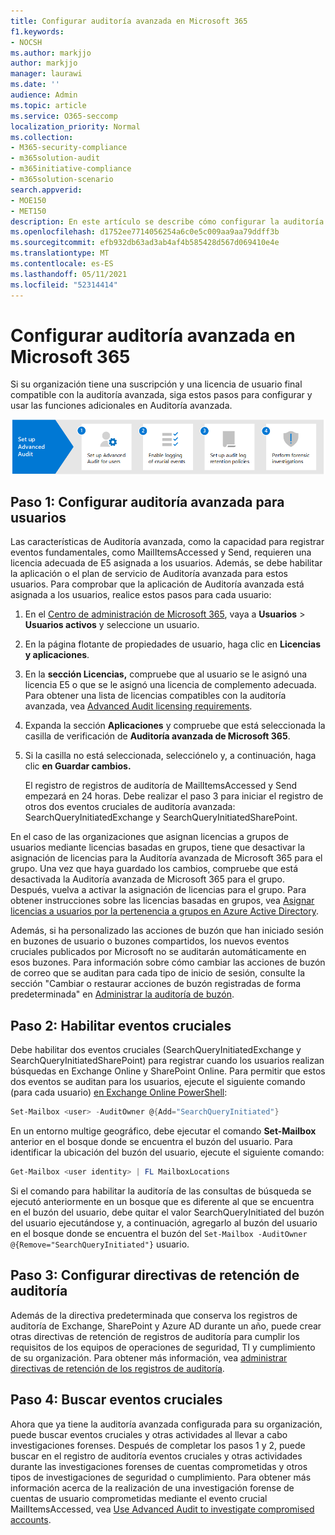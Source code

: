 ```yaml
---
title: Configurar auditoría avanzada en Microsoft 365
f1.keywords:
- NOCSH
ms.author: markjjo
author: markjjo
manager: laurawi
ms.date: ''
audience: Admin
ms.topic: article
ms.service: O365-seccomp
localization_priority: Normal
ms.collection:
- M365-security-compliance
- m365solution-audit
- m365initiative-compliance
- m365solution-scenario
search.appverid:
- MOE150
- MET150
description: En este artículo se describe cómo configurar la auditoría avanzada para que pueda realizar investigaciones forenses cuando las cuentas de usuario estén en peligro o investigar otros incidentes relacionados con la seguridad.
ms.openlocfilehash: d1752ee7714056254a6c0e5c009aa9aa79ddff3b
ms.sourcegitcommit: efb932db63ad3ab4af4b585428d567d069410e4e
ms.translationtype: MT
ms.contentlocale: es-ES
ms.lasthandoff: 05/11/2021
ms.locfileid: "52314414"
---
```

# <a name="set-up-advanced-audit-in-microsoft-365"></a>Configurar auditoría avanzada en Microsoft 365

Si su organización tiene una suscripción y una licencia de usuario final compatible con la auditoría avanzada, siga estos pasos para configurar y usar las funciones adicionales en Auditoría avanzada.

![Flujo de trabajo para configurar la auditoría avanzada](../media/AdvancedAuditWorkflow.png)

## <a name="step1-set-up-advanced-audit-for-users"></a>Paso 1: Configurar auditoría avanzada para usuarios

Las características de Auditoría avanzada, como la capacidad para registrar eventos fundamentales, como MailItemsAccessed y Send, requieren una licencia adecuada de E5 asignada a los usuarios. Además, se debe habilitar la aplicación o el plan de servicio de Auditoría avanzada para estos usuarios. Para comprobar que la aplicación de Auditoría avanzada está asignada a los usuarios, realice estos pasos para cada usuario:

1. En el [Centro de administración de Microsoft 365](https://admin.microsoft.com/Adminportal), vaya a **Usuarios** > **Usuarios activos** y seleccione un usuario.

2. En la página flotante de propiedades de usuario, haga clic en **Licencias y aplicaciones**.

3. En la **sección Licencias,** compruebe que al usuario se le asignó una licencia E5 o que se le asignó una licencia de complemento adecuada. Para obtener una lista de licencias compatibles con la auditoría avanzada, vea [Advanced Audit licensing requirements](auditing-solutions-overview.md#advanced-audit-1).

4. Expanda la sección **Aplicaciones** y compruebe que está seleccionada la casilla de verificación de **Auditoría avanzada de Microsoft 365**.

5. Si la casilla no está seleccionada, selecciónelo y, a continuación, haga clic **en Guardar cambios.**

   El registro de registros de auditoría de MailItemsAccessed y Send empezará en 24 horas. Debe realizar el paso 3 para iniciar el registro de otros dos eventos cruciales de auditoría avanzada: SearchQueryInitiatedExchange y SearchQueryInitiatedSharePoint.

En el caso de las organizaciones que asignan licencias a grupos de usuarios mediante licencias basadas en grupos, tiene que desactivar la asignación de licencias para la Auditoría avanzada de Microsoft 365 para el grupo. Una vez que haya guardado los cambios, compruebe que está desactivada la Auditoría avanzada de Microsoft 365 para el grupo. Después, vuelva a activar la asignación de licencias para el grupo. Para obtener instrucciones sobre las licencias basadas en grupos, vea [Asignar licencias a usuarios por la pertenencia a grupos en Azure Active Directory](/azure/active-directory/users-groups-roles/licensing-groups-assign).

Además, si ha personalizado las acciones de buzón que han iniciado sesión en buzones de usuario o buzones compartidos, los nuevos eventos cruciales publicados por Microsoft no se auditarán automáticamente en esos buzones. Para información sobre cómo cambiar las acciones de buzón de correo que se auditan para cada tipo de inicio de sesión, consulte la sección "Cambiar o restaurar acciones de buzón registradas de forma predeterminada" en [Administrar la auditoría de buzón](enable-mailbox-auditing.md#change-or-restore-mailbox-actions-logged-by-default).

## <a name="step-2-enable-crucial-events"></a>Paso 2: Habilitar eventos cruciales

Debe habilitar dos eventos cruciales (SearchQueryInitiatedExchange y SearchQueryInitiatedSharePoint) para registrar cuando los usuarios realizan búsquedas en Exchange Online y SharePoint Online. Para permitir que estos dos eventos se auditan para los usuarios, ejecute el siguiente comando (para cada usuario) [en Exchange Online PowerShell](/powershell/exchange/connect-to-exchange-online-powershell):

```powershell
Set-Mailbox <user> -AuditOwner @{Add="SearchQueryInitiated"}
```

En un entorno multige geográfico, debe ejecutar el comando **Set-Mailbox** anterior en el bosque donde se encuentra el buzón del usuario. Para identificar la ubicación del buzón del usuario, ejecute el siguiente comando: 

```powershell
Get-Mailbox <user identity> | FL MailboxLocations
```

Si el comando para habilitar la auditoría de las consultas de búsqueda se ejecutó anteriormente en un bosque que es diferente al que se encuentra en el buzón del usuario, debe quitar el valor SearchQueryInitiated del buzón del usuario ejecutándose y, a continuación, agregarlo al buzón del usuario en el bosque donde se encuentra el buzón del `Set-Mailbox -AuditOwner @{Remove="SearchQueryInitiated"}` usuario.

## <a name="step-3-set-up-audit-retention-policies"></a>Paso 3: Configurar directivas de retención de auditoría

Además de la directiva predeterminada que conserva los registros de auditoría de Exchange, SharePoint y Azure AD durante un año, puede crear otras directivas de retención de registros de auditoría para cumplir los requisitos de los equipos de operaciones de seguridad, TI y cumplimiento de su organización. Para obtener más información, vea [administrar directivas de retención de los registros de auditoría](audit-log-retention-policies.md).

## <a name="step-4-search-for-crucial-events"></a>Paso 4: Buscar eventos cruciales

Ahora que ya tiene la auditoría avanzada configurada para su organización, puede buscar eventos cruciales y otras actividades al llevar a cabo investigaciones forenses. Después de completar los pasos 1 y 2, puede buscar en el registro de auditoría eventos cruciales y otras actividades durante las investigaciones forenses de cuentas comprometidas y otros tipos de investigaciones de seguridad o cumplimiento. Para obtener más información acerca de la realización de una investigación forense de cuentas de usuario comprometidas mediante el evento crucial MailItemsAccessed, vea [Use Advanced Audit to investigate compromised accounts](mailitemsaccessed-forensics-investigations.md).
